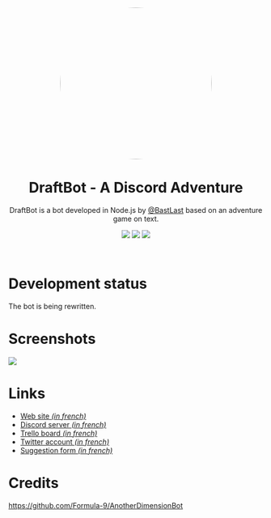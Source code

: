 <center>
<img src="https://cdn.discordapp.com/attachments/456120666874183680/575235193384861716/couronne.png" style="border-radius: 50%; width: 300px">

# **DraftBot - A Discord Adventure**
DraftBot is a bot developed in Node.js by [@BastLast](https://github.com/BastLast) based on an adventure game on text.

[![](https://img.shields.io/discord/429765017332613120.svg)](https://discord.gg/AP3Wmzb)
[![](https://img.shields.io/website-up-down-green-red/http/35.237.77.248.svg?label=draftbot.tk)](http://draftbot.tk/)
[![](https://img.shields.io/github/stars/BastLast/DraftBot-A-Discord-Adventure.svg?label=Stars&style=social)](https://github.com/BastLast/DraftBot-A-Discord-Adventure)

</center>

<br>

# Development status
The bot is being rewritten.

# Screenshots
![](https://cdn.discordapp.com/attachments/456120666874183680/575235223776788480/tuto.PNG)

# Links
* [Web site *(in french)*](http://draftbot.tk)
* [Discord server *(in french)*](https://discord.gg/p2HQVmT)
* [Trello board *(in french)*](https://trello.com/b/mJidA4EI/draftbot)
* [Twitter account *(in french)*](https://twitter.com/DraftBot_?s=09)
* [Suggestion form *(in french)*](https://docs.google.com/forms/d/e/1FAIpQLSdCjD4qm0e6jIapvT3vKRZkeFnhHA8oLIthoBg3kcWeqIWvDg/viewform)

# Credits
https://github.com/Formula-9/AnotherDimensionBot
